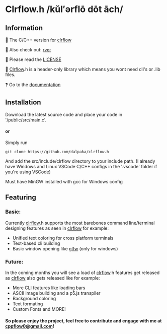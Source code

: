 # Clrflow.h /kŭl′ərflō dōt āch/

## Information
👋 The C/C++ version for [clrflow](https://github.com/rver38/clrflow)

🤝 Also check out: [rver](https://github.com/rver38)

🙏 Please read the [LICENSE](https://github.com/dalpaka/clrflow.h/blob/main/LICENSE.txt)

🤔 [Clrflow](https://github.com/rver38/clrflow).h is a header-only library which means you wont need dll's or .lib files.

❓ Go to the [documentation](https://dalpaka.github.io/clrflow.h)


## Installation
Download the latest source code and place your code in '/public/src/main.c'.

#### or 

Simply run 

```
git clone https://github.com/dalpaka/clrflow.h
```

And add the src/include/clrflow directory to your include path. (I already have Windows and Linux VSCode C/C++ configs in the '.vscode' folder if you're using VSCode)

Must have MinGW installed with gcc for Windows config

## Featuring

### Basic:
Currently [clrflow](https://github.com/rver38/clrflow).h supports the most barebones command line/terminal designing features as seen in [clrflow](https://github.com/rver38/clrflow) for example:
- Unified text coloring for cross platform terminals
- Text-based cli building
- Basic window opening like [glfw](https://glfw.org) (only for windows)

### Future: 
In the coming months you will see a load of [clrflow](https://github.com/rver38/clrflow).h features get released as [clrflow](https://github.com/rver38/clrflow) also gets released like for example:

- More CLI features like loading bars
- ASCII image building and a p5.js transpiler
- Background coloring
- Text formating
- Custom Fonts and MORE!

#### So please enjoy the project, feel free to contribute and engage with me at cppflow0@gmail.com!




  
